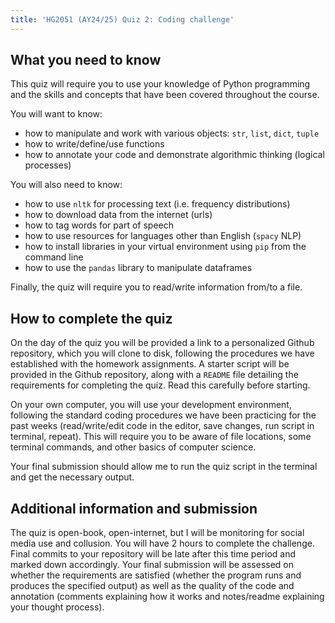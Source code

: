 ```yaml
---
title: 'HG2051 (AY24/25) Quiz 2: Coding challenge'
---
```


## What you need to know

This quiz will require you to use your knowledge of Python programming and the
skills and concepts that have been covered throughout the course.

You will want to know:

 - how to manipulate and work with various objects: `str`, `list`, `dict`, `tuple`
 - how to write/define/use functions
 - how to annotate your code and demonstrate algorithmic thinking (logical processes)

You will also need to know:

 - how to use `nltk` for processing text (i.e. frequency distributions)
 - how to download data from the internet (urls)
 - how to tag words for part of speech
 - how to use resources for languages other than English (`spacy` NLP)
 - how to install libraries in your virtual environment using `pip` from the command line
 - how to use the `pandas` library to manipulate dataframes

Finally, the quiz will require you to read/write information from/to a file.

## How to complete the quiz

On the day of the quiz you will be provided a link to a personalized Github
repository, which you will clone to disk, following the procedures we have
established with the homework assignments. A starter script will be provided in
the Github repository, along with a `README` file detailing the requirements for
completing the quiz. Read this carefully before starting.

On your own computer, you will use your development environment, following the
standard coding procedures we have been practicing for the past weeks
(read/write/edit code in the editor, save changes, run script in terminal,
repeat). This will require you to be aware of file locations, some terminal
commands, and other basics of computer science.

Your final submission should allow me to run the quiz script in the terminal
and get the necessary output.

## Additional information and submission

The quiz is open-book, open-internet, but I will be monitoring for social media
use and collusion. You will have 2 hours to complete the challenge. Final
commits to your repository will be late after this time period and marked down
accordingly. Your final submission will be assessed on whether the requirements
are satisfied (whether the program runs and produces the specified output) as
well as the quality of the code and annotation (comments explaining how it
works and notes/readme explaining your thought process).
